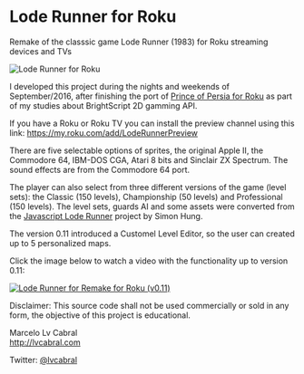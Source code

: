 # Lode Runner for Roku
Remake of the classsic game Lode Runner (1983) for Roku streaming devices and TVs

![Lode Runner for Roku](http://lvcabral.com/LodeRunner/images/splash_sd.jpg)

I developed this project during the nights and weekends of September/2016, after finishing the port of 
[Prince of Persia for Roku](https://github.com/lvcabral/Prince-of-Persia-Roku) as part of my studies about BrightScript 2D gamming API.

If you have a Roku or Roku TV you can install the preview channel using this link: https://my.roku.com/add/LodeRunnerPreview

There are five selectable options of sprites, the original Apple II, the Commodore 64, IBM-DOS CGA, Atari 8 bits and Sinclair ZX Spectrum. The sound effects are from the Commodore 64 port.

The player can also select from three different versions of the game (level sets): the Classic (150 levels), Championship (50 levels) and Professional (150 levels). 
The level sets, guards AI and some assets were converted from the [Javascript Lode Runner](https://github.com/SimonHung/LodeRunner_TotalRecall) project by Simon Hung.

The version 0.11 introduced a Customel Level Editor, so the user can created up to 5 personalized maps.

Click the image below to watch a video with the functionality up to version 0.11:

[![Lode Runner for Remake for Roku (v0.11)](http://lvcabral.com/LodeRunner/images/LodeRunnerYoutubeVideo07.png)](https://www.youtube.com/watch?v=PizGMcdjIqQ)

Disclaimer: This source code shall not be used commercially or sold in any form, the objective of this project is educational.

Marcelo Lv Cabral<br/>
http://lvcabral.com <br/>

Twitter: [@lvcabral](https://twitter.com/lvcabral)
